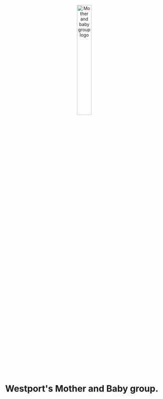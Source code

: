 <p align="center">
<img src="https://res.cloudinary.com/dwnm1wdkt/image/upload/v1650714782/READ.ME.images/Mother_and_baby_Logo_wsxx32.png" width="30% " height="30%" align="center" alt="Mother and baby group logo">
</p>
<h1>Westport's Mother and Baby group.</h1>